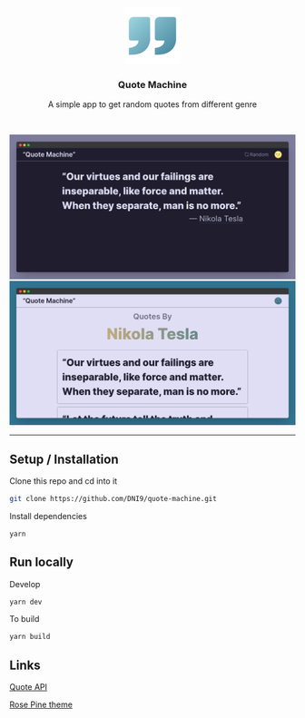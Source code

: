 <div align="center">
	<a href="https://quote-machine-dni9.vercel.app">
		<img src="assets/app-icon.png" alt="Quote Machine Logo" height="100" />
	</a>
	<br />
	<h3>
		Quote Machine
	</h3>
	<p>
		A simple app to get random quotes from different genre
	</p>
</div>
<br>

[![Home Page](assets/quote-machine-dark.png)](https://quote-machine-dni9.vercel.app)
[![Author Page](assets/quote-machine-light.png)](https://quote-machine-dni9.vercel.app/author.html?author=nikola-tesla)

---

## Setup / Installation

Clone this repo and cd into it

```sh
git clone https://github.com/DNI9/quote-machine.git
```

Install dependencies

```sh
yarn
```

## Run locally

Develop

```sh
yarn dev
```

To build

```sh
yarn build
```

## Links

[Quote API](https://github.com/lukePeavey/quotable)

[Rose Pine theme](https://rosepinetheme.com/)
